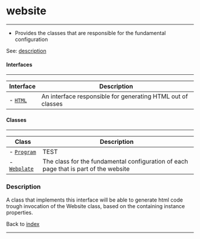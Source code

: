 # website 
---

- Provides the classes that are responsible for the fundamental configuration

See: [description](#description)

#### Interfaces
---
| Interface | Description |
| ---|---|
| - [`HTML`](#html) | An interface responsible for generating HTML out of classes |
    
    
#### Classes
---
| Class | Description |
| --- | --- |
| - [`Program`](#program) | TEST |
| - [`Webplate`](#webplate) | The class for the fundamental configuration of each page that is part of the website |

    
### Description

A class that implements this interface will be able to generate html code trough invocation of the Website class, based on the containing instance properties. 

Back to [index](../../README.md#webplate-api-specification-under-development)

---